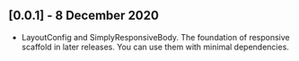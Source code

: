 ## [0.0.1] - 8 December 2020

* LayoutConfig and SimplyResponsiveBody. The foundation of responsive scaffold in later releases. You can use them with minimal dependencies.
